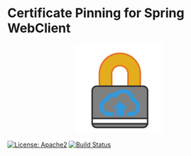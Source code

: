 # Certificate Pinning for Spring WebClient
<p align='center'>
<img width="200" src='https://raw.githubusercontent.com/reasec/reasec/master/img/reasec.png'/>
</p>

[![License: Apache2](https://img.shields.io/badge/license-Apache%202-blue.svg)](/LICENSE)
[![Build Status](https://travis-ci.com/reasec/certificate-pinning-spring-web-client.svg?branch=master)](https://travis-ci.com/reasec/certificate-pinning-spring-web-client)

